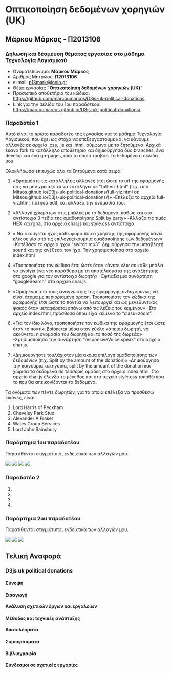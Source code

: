 # Οπτικοποίηση δεδομένων χορηγιών (UK)
## Μάρκου Μάρκος - Π2013106
### Δήλωση και δέσμευση θέματος εργασίας στο μάθημα Τεχνολογία Λογισμικού

*  Ονοματεπώνυμο: **Μάρκου Μάρκος**
*  Αριθμός Μητρώου: **Π2013106**
*  e-mail: p13mark@ionio.gr
*  Θέμα εργασίας **"Οπτικοποίηση δεδομένων χορηγιών (UK)"**
*  Προσωπικό αποθετήριο του κώδικα: https://github.com/marcoumarcos/D3js-uk-political-donations
*  Link για την σελίδα του 1ου παραδοτέου: https://marcoumarcos.github.io/D3js-uk-political-donations/

### Παραδοτέο 1

Αυτό είναι το πρώτο παραδοτέο της εργασίας για το μάθημα Τεχνολογία Λογισμικού, που έχει ως στόχο να επεξεργαστούμε και να κάνουμε αλλαγές σε αρχεία .css, .js και .html, σύμφωνα με τα ζητούμενα. Αρχικά έκανα fork το κατάλληλο αποθετήριο και δημιούργησα δύο branches, ένα develop και ένα gh-pages, από το οποίο τραβάει τα δεδομένα η σελίδα μου.

Ολοκλήρωσα επιτυχώς όλα τα ζητούμενα κατά σειρά:
1.	«Εφαρμόστε τις κατάλληλες αλλαγές έτσι ώστε το url της εφαρμογής σας να μην χρειάζεται να καταλήγει σε "full-viz.html" (π.χ. από Mitsos.github.io/D3js-uk-political-donations/full-viz.html σε Mitsos.github.io/D3js-uk-political-donations/)»
  -Επέλεξα το αρχείο full-viz.html, πάτησα edit, και άλλαξα την ονομασία του.

2.	«Αλλαγή χρωμάτων στις μπάλες με τα δεδομένα, καθώς και στα αντίστοιχα 3 πεδία της ομαδοποίησης Split by party»
  -Άλλαξα τις τιμές HEX και rgba, στο αρχείο char.js και style.css αντίστοιχα.

3.	« Να ακούγεται ήχος κάθε φορά που ο χρήστης της εφαρμογής κάνει κλικ σε μία από τις επιλογές/κουμπιά ομαδοποίησης των δεδομένων»
  -Κατέβασα το αρχείο ήχου “switch.mp3”. Δημιούργησα την μεταβλητή sound και της ανέθεσα τον ήχο. Την χρησιμοποίησα στο αρχείο       index.html

4.	«Τροποποιήστε τον κώδικα έτσι ώστε όταν κάνετε κλικ σε κάθε μπάλα να ανοίγει ένα νέο παράθυρο με τα αποτελέσματα της αναζήτησης στο google για τον αντίστοιχο δωρητή»
  -Έφτιαξα μια συνάρτηση “googleSearch” στο αρχείο char.js.

5.	«Ορισμένοι από τους αναγνώστες της εφαρμογής ενδεχομένως να είναι άτομα με περιορισμένη όραση. Τροποποιήστε τον κώδικα της εφαρμογής έτσι ώστε το ποντίκι να λειτουργεί και ως μεγεθυντικός φακός όταν μεταφέρεται επάνω από τις λέξεις του κειμένου»
  -Στο αρχείο index.html, πρόσθεσα όπου είχα κείμενο το “class=zoom”.

6.	«Για τον ίδιο λόγο, τροποποιήστε τον κώδικα της εφαρμογής έτσι ώστε όταν το ποντίκι βρίσκεται μέσα στον κύκλο κάποιου δωρητή, να ακούγεται η ονομασία του δωρητή και το ποσό της δωρεάς»
  -Χρησιμοποίησα την συνάρτηση “responsiveVoice.speak” στο αρχείο char.js.

7.	«Δημιουργήστε τουλάχιστον μία ακόμα επιλογή ομαδοποίησης των δεδομένων (π.χ. Split by the amount of the donation)»
  -Δημιούργησα την καινούρια κατηγορία, split by the amount of the donation και χώρισα τα δεδομένα σε τέσσερις ομάδες στο αρχείο  index.html. Στο αρχείο char.js έλεγξα το μέγεθος και στο αρχείο style.css τοποθέτησα το που θα απεικονίζονται τα δεδομένα.

Τα ονόματα των πέντε δωρητών, για τα οποία επέλεξα να προσθέσω εικόνες, είναι:
1.	Lord Harris of Peckham
2.	Cheveley Park Stud
3.	Alexander A Fraser
4.	Wates Group Services
5.	Lord John Sainsbury

### Παράρτημα 1ου παραδοτέου

Παρατίθενται στιγμιότυπα, ενδεικτικά των αλλαγών μου.

<img src="https://i.imgur.com/KcoUAzx.png"/> 

<img src="https://i.imgur.com/riwZAiS.png"/> 

<img src="https://i.imgur.com/TN5N1MY.png"/> 

<img src="https://i.imgur.com/638KCW2.png"/> 


### Παραδοτέο 2
 
1.

2.
 
3.
 
4.
 
### Παράρτημα 2ου παραδοτέου

Παρατίθενται στιγμιότυπα, ενδεικτικά των αλλαγών μου.

<img src="https://i.imgur.com/MaZIiMq.png"/> 

<img src="https://i.imgur.com/swAhKiN.png"/> 

<img src="https://i.imgur.com/YDqNY8C.png"/> 

## Τελική Αναφορά

### D3js uk political donations

#### Σύνοψη

#### Εισαγωγή

#### Ανάλυση σχετικών έργων και εργαλείων

#### Μέθοδος και τεχνικές ανάπτυξης

#### Αποτελέσματα

#### Συμπεράσματα

#### Βιβλιογραφία

#### Σύνδεσμοι σε σχετικές εργασίες

